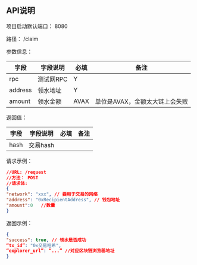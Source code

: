 ## API说明

项目启动默认端口： 8080

路径： /claim

参数信息：

| 字段    | 字段说明  | 必填 | 备注                              |
| ------- | --------- | ---- | --------------------------------- |
| rpc     | 测试网RPC | Y    |                                   |
| address | 领水地址  | Y    |                                   |
| amount  | 领水金额  | AVAX     | 单位是AVAX，金额太大链上会失败 |

返回值：

| 字段 | 字段说明 | 必填 | 备注 |
| ---- | -------- | ---- | ---- |
| hash | 交易hash |      |      |

请求示例：

```json
//URL: /request
//方法： POST
//请求体: 
{
"network": "xxx", // 要用于交易的网络
"address": "0xRecipientAddress", // 钱包地址
"amount":0   //数量
}


```

返回示例：

```json
{
"success": true, // 领水是否成功
“tx_id”: "0x交易哈希", 
“explorer_url”: “...” //对应区块链浏览器地址
}
```



